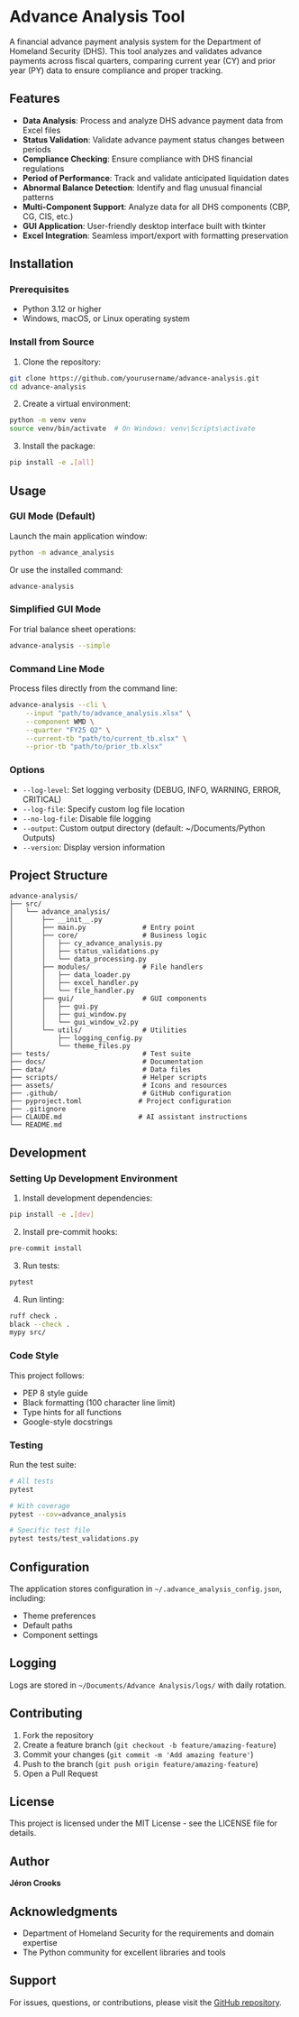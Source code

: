# Advance Analysis Tool

A financial advance payment analysis system for the Department of Homeland Security (DHS). This tool analyzes and validates advance payments across fiscal quarters, comparing current year (CY) and prior year (PY) data to ensure compliance and proper tracking.

## Features

- **Data Analysis**: Process and analyze DHS advance payment data from Excel files
- **Status Validation**: Validate advance payment status changes between periods
- **Compliance Checking**: Ensure compliance with DHS financial regulations
- **Period of Performance**: Track and validate anticipated liquidation dates
- **Abnormal Balance Detection**: Identify and flag unusual financial patterns
- **Multi-Component Support**: Analyze data for all DHS components (CBP, CG, CIS, etc.)
- **GUI Application**: User-friendly desktop interface built with tkinter
- **Excel Integration**: Seamless import/export with formatting preservation

## Installation

### Prerequisites

- Python 3.12 or higher
- Windows, macOS, or Linux operating system

### Install from Source

1. Clone the repository:
```bash
git clone https://github.com/yourusername/advance-analysis.git
cd advance-analysis
```

2. Create a virtual environment:
```bash
python -m venv venv
source venv/bin/activate  # On Windows: venv\Scripts\activate
```

3. Install the package:
```bash
pip install -e .[all]
```

## Usage

### GUI Mode (Default)

Launch the main application window:
```bash
python -m advance_analysis
```

Or use the installed command:
```bash
advance-analysis
```

### Simplified GUI Mode

For trial balance sheet operations:
```bash
advance-analysis --simple
```

### Command Line Mode

Process files directly from the command line:
```bash
advance-analysis --cli \
    --input "path/to/advance_analysis.xlsx" \
    --component WMD \
    --quarter "FY25 Q2" \
    --current-tb "path/to/current_tb.xlsx" \
    --prior-tb "path/to/prior_tb.xlsx"
```

### Options

- `--log-level`: Set logging verbosity (DEBUG, INFO, WARNING, ERROR, CRITICAL)
- `--log-file`: Specify custom log file location
- `--no-log-file`: Disable file logging
- `--output`: Custom output directory (default: ~/Documents/Python Outputs)
- `--version`: Display version information

## Project Structure

```
advance-analysis/
├── src/
│   └── advance_analysis/
│       ├── __init__.py
│       ├── main.py              # Entry point
│       ├── core/                # Business logic
│       │   ├── cy_advance_analysis.py
│       │   ├── status_validations.py
│       │   └── data_processing.py
│       ├── modules/             # File handlers
│       │   ├── data_loader.py
│       │   ├── excel_handler.py
│       │   └── file_handler.py
│       ├── gui/                 # GUI components
│       │   ├── gui.py
│       │   ├── gui_window.py
│       │   └── gui_window_v2.py
│       └── utils/               # Utilities
│           ├── logging_config.py
│           └── theme_files.py
├── tests/                       # Test suite
├── docs/                        # Documentation
├── data/                        # Data files
├── scripts/                     # Helper scripts
├── assets/                      # Icons and resources
├── .github/                     # GitHub configuration
├── pyproject.toml              # Project configuration
├── .gitignore
├── CLAUDE.md                   # AI assistant instructions
└── README.md
```

## Development

### Setting Up Development Environment

1. Install development dependencies:
```bash
pip install -e .[dev]
```

2. Install pre-commit hooks:
```bash
pre-commit install
```

3. Run tests:
```bash
pytest
```

4. Run linting:
```bash
ruff check .
black --check .
mypy src/
```

### Code Style

This project follows:
- PEP 8 style guide
- Black formatting (100 character line limit)
- Type hints for all functions
- Google-style docstrings

### Testing

Run the test suite:
```bash
# All tests
pytest

# With coverage
pytest --cov=advance_analysis

# Specific test file
pytest tests/test_validations.py
```

## Configuration

The application stores configuration in `~/.advance_analysis_config.json`, including:
- Theme preferences
- Default paths
- Component settings

## Logging

Logs are stored in `~/Documents/Advance Analysis/logs/` with daily rotation.

## Contributing

1. Fork the repository
2. Create a feature branch (`git checkout -b feature/amazing-feature`)
3. Commit your changes (`git commit -m 'Add amazing feature'`)
4. Push to the branch (`git push origin feature/amazing-feature`)
5. Open a Pull Request

## License

This project is licensed under the MIT License - see the LICENSE file for details.

## Author

**Jéron Crooks**

## Acknowledgments

- Department of Homeland Security for the requirements and domain expertise
- The Python community for excellent libraries and tools

## Support

For issues, questions, or contributions, please visit the [GitHub repository](https://github.com/yourusername/advance-analysis).